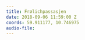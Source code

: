 ```yaml
---
title: Frølichpassasjen
date: 2018-09-06 11:59:00 Z
coords: 59.911177, 10.746975
audio-file: 
---
```


